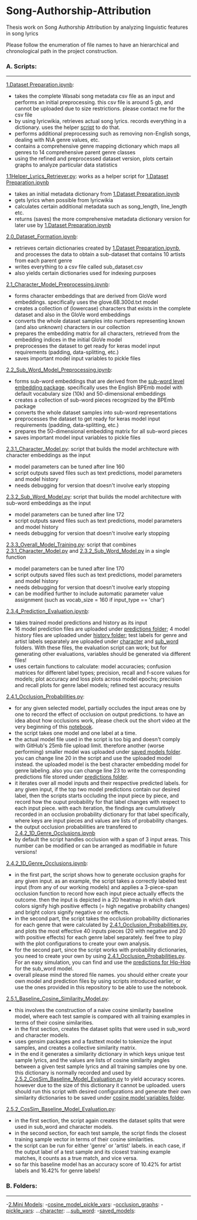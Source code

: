 # Song-Authorship-Attribution
Thesis work on Song Authorship Attribution by analyzing linguistic features in song lyrics

Please follow the enumeration of file names to have an hierarchical and chronological path in the project construction. 

### A. Scripts:
-------


[1.Dataset Preparation.ipynb](../master/1.Dataset&#32;Preparation.ipynb): 
- takes the complete Wasabi song metadata csv file as an input and performs an initial preprocessing. this csv file is around 5 gb, and cannot be uploaded due to size restrictions. please contact me for the csv file
- by using lyricwikia, retrieves actual song lyrics. records everything in a dictionary. uses the helper [script](../master/1.1Helper_Lyrics_Retriever.py) to do that.
- performs additional preprocessing such as removing non-English songs, dealing with N\A genre values, etc.
- contains a comprehensive genre mapping dictionary which maps all genres to 14 comprehensive parent genre classes
- using the refined and preprocessed dataset version, plots certain graphs to analyze particular data statistics

[1.1Helper_Lyrics_Retriever.py](../master/1.1Helper_Lyrics_Retriever.py): works as a helper script for [1.Dataset Preparation.ipynb](../master/1.Dataset&#32;Preparation.ipynb)
- takes an initial metadata dictionary from [1.Dataset Preparation.ipynb](../master/1.Dataset&#32;Preparation.ipynb)
- gets lyrics when possible from lyricwikia
- calculates certain additional metadata such as song_length, line_length etc.
- returns (saves) the more comprehensive metadata dictionary version for later use by [1.Dataset Preparation.ipynb](../master/1.Dataset&#32;Preparation.ipynb)

[2.0_Dataset_Formation.ipynb](../master/2.Mini%20Models/2.0_Dataset_Formation.ipynb):
- retrieves certain dictionaries created by [1.Dataset Preparation.ipynb](../master/1.Dataset&#32;Preparation.ipynb), and processes the data to obtain a sub-dataset that contains 10 artists from each parent genre
- writes everything to a csv file called sub_dataset.csv
- also yields certain dictionaries used for indexing purposes

[2.1_Character_Model_Preprocessing.ipynb](../master/2.Mini%20Models/2.1_Character_Model_Preprocessing.ipynb):
- forms character embeddings that are derived from GloVe word embeddings. specifically uses the glove.6B.300d.txt model
- creates a collection of (lowercase) characters that exists in the complete dataset and also in the GloVe word embeddings
- converts the whole dataset samples into numbers representing known (and also unknown) characters in our collection
- prepares the embedding matrix for all characters, retrieved from the embedding indices in the initial GloVe model
- preprocesses the dataset to get ready for keras model input requirements (padding, data-splitting, etc.)
- saves important model input variables to pickle files

[2.2_Sub_Word_Model_Preprocessing.ipynb](../master/2.Mini%20Models/2.2_Sub_Word_Model_Preprocessing.ipynb):
- forms sub-word embeddings that are derived from the [sub-word level embedding package](https://github.com/bheinzerling/bpemb). specifically uses the English BPEmb model with default vocabulary size (10k) and 50-dimensional embeddings
- creates a collection of sub-word pieces recognized by the BPEmb package
- converts the whole dataset samples into sub-word representations
- preprocesses the dataset to get ready for keras model input requirements (padding, data-splitting, etc.)
- prepares the 50-dimensional embedding matrix for all sub-word pieces
- saves important model input variables to pickle files

[2.3.1_Character_Model.py](../master/2.Mini%20Models/2.3.1_Character_Model.py): script that builds the model architecture with character embeddings as the input
- model parameters can be tuned after line 160
- script outputs saved files such as text predictions, model parameters and model history
- needs debugging for version that doesn't involve early stopping

[2.3.2_Sub_Word_Model.py](../master/2.Mini%20Models/2.3.2_Sub_Word_Model.py): script that builds the model architecture with sub-word embeddings as the input
- model parameters can be tuned after line 172
- script outputs saved files such as text predictions, model parameters and model history
- needs debugging for version that doesn't involve early stopping

[2.3.3_Overall_Model_Training.py](../master/2.Mini%20Models/2.3.3_Overall_Model_Training.py): script that combines [2.3.1_Character_Model.py](../master/2.Mini%20Models/2.3.1_Character_Model.py) and [2.3.2_Sub_Word_Model.py](../master/2.Mini%20Models/2.3.2_Sub_Word_Model.py) in a single function
- model parameters can be tuned after line 170
- script outputs saved files such as text predictions, model parameters and model history
- needs debugging for version that doesn't involve early stopping
- can be modified further to include automatic parameter value assignment (such as vocab_size = 160 if input_type == 'char')

[2.3.4_Prediction_Evaluation.ipynb](../master/2.Mini%20Models/2.3.4_Prediction_Evaluation.ipynb):
- takes trained model predictions and history as its input
- 16 model prediction files are uploaded under [predictions folder](../master/2.Mini%20Models/pickle_vars/predictions); 4 model history files are uploaded under [history folder](../master/2.Mini%20Models/pickle_vars/history); test labels for genre and artist labels separately are uploaded under [character](../master/2.Mini%20Models/pickle_vars/character) and [sub_word](../master/2.Mini%20Models/pickle_vars/sub_word) folders.
With these files, the evaluation script can work; but for generating other evaluations, variables should be generated via different files!
- uses certain functions to calculate: model accuracies; confusion matrices for different label types; precision, recall and f-score values for models; plot accuracy and loss plots across model epochs; precision and recall plots for genre label models; refined test accuracy results

[2.4.1_Occlusion_Probabilities.py](../master/2.Mini%20Models/2.4.1_Occlusion_Probabilities.py): 
- for any given selected model, partially occludes the input areas one by one to record the effect of occlusion on output predictions. to have an idea about how occlusions work, please check out the short video at the very beginning of this [notebook](../master/2.Mini%20Models/2.4.2_1D_Genre_Occlusions.ipynb).
- the script takes one model and one label at a time.
- the actual model file used in the script is too big and doesn't comply with GitHub's 25mb file upload limit. therefore another (worse performing) smaller model was uploaded under [saved models folder](../master/2.Mini%20Models/saved_models). you can change line 20 in the script and use the uploaded model instead. the uploaded model is the best character embedding model for genre labeling. also you can change line 23 to write the corresponding predictions file stored under [predictions folder](../master/2.Mini%20Models/pickle_vars/predictions).
- it iterates over all model inputs and their respective predicted labels. for any given input, if the top two model predictions contain our desired label, then the scripts starts occluding the input piece by piece, and record how the ouput probability for that label changes with respect to each input piece. with each iteration, the findings are cumulatively recorded in an occlusion probability dictionary for that label specifically, where keys are input pieces and values are lists of probability changes.
- the output occlusion probabilities are transfered to [2.4.2_1D_Genre_Occlusions.ipynb](../master/2.Mini%20Models/2.4.2_1D_Genre_Occlusions.ipynb)
- by default the script handles occlusion with a span of 3 input areas. This number can be modified or can be arranged as modifiable in future versions!

[2.4.2_1D_Genre_Occlusions.ipynb](../master/2.Mini%20Models/2.4.2_1D_Genre_Occlusions.ipynb): 
- in the first part, the script shows how to generate occlusion graphs for any given input. as an example, the script takes a correctly labeled test input (from any of our working models) and applies a 3-piece-span occlusion function to record how each input piece actually effects the outcome. then the input is depicted in a 2D heatmap in which dark colors signify high positive effects (= high negative probability changes) and bright colors signify negative or no effects.
- in the second part, the script takes the occlusion probability dictionaries for each genre that were calculated by [2.4.1_Occlusion_Probabilities.py](../master/2.Mini%20Models/2.4.1_Occlusion_Probabilities.py), and plots the most effective 40 inputs pieces (20 with negative and 20 with positive effects) for each genre label separately. feel free to play with the plot configurations to create your own analysis.
- for the second part, since the script works with probability dictionaries, you need to create your own by using [2.4.1_Occlusion_Probabilities.py](../master/2.Mini%20Models/2.4.1_Occlusion_Probabilities.py). For an easy simulation, you can find and use the [predictions for Hip-Hop](../master/2.Mini%20Models/pickle_vars/sub_word/prob_change_dict_Hip%20Hop.pkl) for the sub_word model. 
- overall please mind the stored file names. you should either create your own model and prediction files by using scripts introduced earlier, or use the ones provided in this repository to be able to use the notebook.

[2.5.1_Baseline_Cosine_Similarity_Model.py](../master/2.Mini%20Models/2.5.1_Baseline_Cosine_Similarity_Model.py):
- this involves the construction of a naive cosine similarity baseline model, where each test sample is compared with all training examples in terms of their cosine similarities.
- in the first section, creates the dataset splits that were used in sub_word and character models.
- uses gensim packages and a fasttext model to tokenize the input samples, and creates a collective similarity matrix.
- in the end it generates a similarity dictionary in which keys unique test sample lyrics, and the values are lists of cosine similarity angles between a given test sample lyrics and all training samples one by one. this dictionary is normally recorded and used by [2.5.2_CosSim_Baseline_Model_Evaluation.py](../master/2.Mini%20Models/2.5.2_CosSim_Baseline_Model_Evaluation.py) to yield accuracy scores. however due to the size of this dictionary it cannot be uploaded. users should run this script with desired configurations and generate their own similarity dictionaries to be saved under [cosine model variables folder](../master/2.Mini%20Models/cosine_model_pickle_vars).

[2.5.2_CosSim_Baseline_Model_Evaluation.py](../master/2.Mini%20Models/2.5.2_CosSim_Baseline_Model_Evaluation.py):
- in the first section, the script again creates the dataset splits that were used in sub_word and character models.
- in the second section, for each test sample, the script finds the closest training sample vector in terms of their cosine similarities. 
- the script can be run for either 'genre' or 'artist' labels. in each case, if the output label of a test sample and its closest training example matches, it counts as a true match, and vice versa.
- so far this baseline model has an accuracy score of 10.42% for artist labels and 16.42% for genre labels!

### B. Folders:
-------
-[2.Mini Models](../master/2.Mini%20Models):
-[cosine_model_pickle_vars](../master/2.Mini%20Models/cosine_model_pickle_vars):
-[occlusion_graphs](../master/2.Mini%20Models/occlusion_graphs):
-[pickle_vars](../master/2.Mini%20Models/pickle_vars):
...[character](../master/2.Mini%20Models/pickle_vars/character):
...[sub_word](../master/2.Mini%20Models/pickle_vars/sub_word):
-[saved_models](../master/2.Mini%20Models/saved_models):



